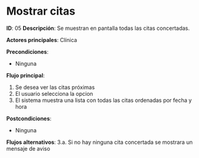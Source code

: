 # Mostrar citas

**ID**: 05
**Descripción**: Se muestran en pantalla todas las citas concertadas.

**Actores principales**: Clínica

**Precondiciones**:
* Ninguna

**Flujo principal**:
1. Se desea ver las citas próximas
2. El usuario selecciona la opcion
3. El sistema muestra una lista con todas las citas ordenadas por fecha y hora

**Postcondiciones**:
* Ninguna

**Flujos alternativos**:
3.a. Si no hay ninguna cita concertada se mostrara un mensaje de aviso
